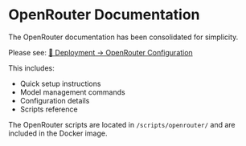 # OpenRouter Documentation

The OpenRouter documentation has been consolidated for simplicity.

Please see: [📁 Deployment → OpenRouter Configuration](../deployment/openrouter.md)

This includes:
- Quick setup instructions
- Model management commands
- Configuration details
- Scripts reference

The OpenRouter scripts are located in `/scripts/openrouter/` and are included in the Docker image.